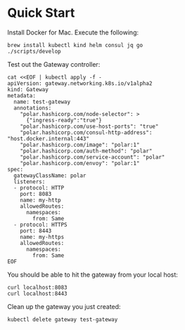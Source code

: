 # Quick Start

Install Docker for Mac. Execute the following:

```/bin/bash
brew install kubectl kind helm consul jq go
./scripts/develop
```

Test out the Gateway controller:

```/bin/bash
cat <<EOF | kubectl apply -f -
apiVersion: gateway.networking.k8s.io/v1alpha2
kind: Gateway
metadata:
  name: test-gateway
  annotations:
    "polar.hashicorp.com/node-selector": >
      {"ingress-ready":"true"}
    "polar.hashicorp.com/use-host-ports": "true"
    "polar.hashicorp.com/consul-http-address": "host.docker.internal:443"
    "polar.hashicorp.com/image": "polar:1"
    "polar.hashicorp.com/auth-method": "polar"
    "polar.hashicorp.com/service-account": "polar"
    "polar.hashicorp.com/envoy": "polar:1"
spec:
  gatewayClassName: polar
  listeners:
  - protocol: HTTP
    port: 8083
    name: my-http
    allowedRoutes:
      namespaces:
        from: Same
  - protocol: HTTPS
    port: 8443
    name: my-https
    allowedRoutes:
      namespaces:
        from: Same
EOF
```

You should be able to hit the gateway from your local host:

```
curl localhost:8083
curl localhost:8443
```

Clean up the gateway you just created:

```
kubectl delete gateway test-gateway
```